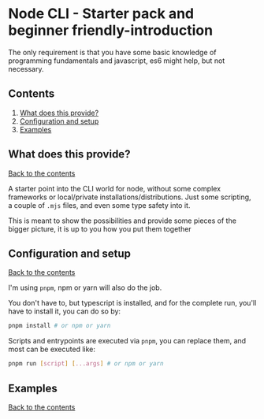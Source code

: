 # Node CLI - Starter pack and beginner friendly-introduction

The only requirement is that you have some basic knowledge of programming fundamentals and javascript, es6 might help, but not necessary.

## Contents

1. [What does this provide?](#what-does-this-provide)
1. [Configuration and setup](#configuration-and-setup)
1. [Examples](#examples)

## What does this provide?

[Back to the contents](#contents)

A starter point into the CLI world for node, without some complex frameworks or local/private installations/distributions.
Just some scripting, a couple of `.mjs` files, and even some type safety into it.

This is meant to show the possibilities and provide some pieces of the bigger picture, it is up to you how you put them together

## Configuration and setup

[Back to the contents](#contents)

I'm using `pnpm`, npm or yarn will also do the job.

You don't have to, but typescript is installed, and for the complete run, you'll have to install it, you can do so by:

```bash
pnpm install # or npm or yarn
```

Scripts and entrypoints are executed via `pnpm`, you can replace them, and most can be executed like:

```bash
pnpm run [script] [...args] # or npm or yarn
```

## Examples

[Back to the contents](#contents)
